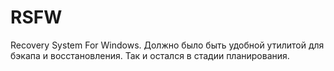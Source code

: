 # RSFW

Recovery System For Windows. Должно было быть удобной утилитой для бэкапа и восстановления. Так и остался в стадии планирования.
